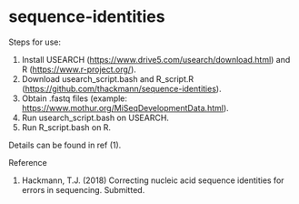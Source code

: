 # sequence-identities

Steps for use:
1)  Install USEARCH (https://www.drive5.com/usearch/download.html) and R (https://www.r-project.org/).
2)  Download usearch_script.bash and R_script.R (https://github.com/thackmann/sequence-identities).
3)  Obtain .fastq files (example: https://www.mothur.org/MiSeqDevelopmentData.html).
4)  Run usearch_script.bash on USEARCH.
5)  Run R_script.bash on R.

Details can be found in ref (1).

Reference
1.  Hackmann, T.J. (2018) Correcting nucleic acid sequence identities for errors in sequencing. Submitted.
